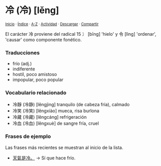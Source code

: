 # 冷 (冷) [lěng]
<sup>[Inicio](../../../../index.md) · [Índice](../../../../indices/chino-espanol-leng3.md) · [A-Z](../../../../indices/alfabetico.md) · [Actividad](../../../../indices/actividad.md) · <a href="../../../../contenido/l/e/n/leng3-20919.md" download="jucardus-leng3-20919.md">Descargar</a> · [Compartir](https://x.com/intent/tweet?text=El%20car%C3%A1cter%20%E5%86%B7%20(%E5%86%B7)%20%5Bl%C4%9Bng%5D%20en%20el%20Diccionario%20chino-espa%C3%B1ol%2C%20con%20vocabulario%20relacionado%2C%20traducciones%20y%20frases%20de%20ejemplo.%0A%E2%86%92%20https%3A%2F%2Fjucardus.github.io%2Fcontenido%2Fl%2Fe%2Fn%2Fleng3-20919.html%0A%0A%23chn_espnl_jucardus%0A%40jucardus)</sup>

El carácter 冷 proviene del radical 15	冫 [bīng] 'hielo' y 令 [lìng] 'ordenar', 'causar' como componente fonético.

### Traducciones

* frío (adj.)
* indiferente
* hostil, poco amistoso
* impopular, poco popular

### Vocabulario relacionado

* 冷靜 (冷静) [lěngjìng] tranquilo (de cabeza fría), calmado
* 冷笑 (冷笑) [lěngxiào] mueca, risa burlona
* 冷藏 (冷藏) [lěngcáng] refrigeración
* 冷血 (冷血) [lěngxuè] de sangre fría, cruel

### Frases de ejemplo

Las frases más recientes se muestran al inicio de la lista.

* [天氣是冷。](../../../../contenido/t/i/a/tian1-qi4-shi4-leng3.md) → Sí que hace frío.
